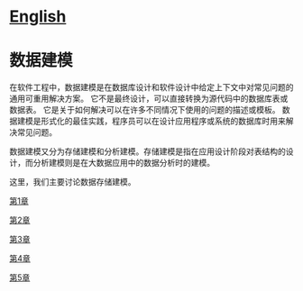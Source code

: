 
# [English](https://github.com/BardoQi/data-pattern/blob/master/README.md "English")

# 数据建模

在软件工程中，数据建模是在数据库设计和软件设计中给定上下文中对常见问题的通用可重用解决方案。 它不是最终设计，可以直接转换为源代码中的数据库表或数据表。 它是关于如何解决可以在许多不同情况下使用的问题的描述或模板。 数据建模是形式化的最佳实践，程序员可以在设计应用程序或系统的数据库时用来解决常见问题。
   
数据建模又分为存储建模和分析建模。存储建模是指在应用设计阶段对表结构的设计，而分析建模则是在大数据应用中的数据分析时的建模。
    
这里，我们主要讨论数据存储建模。    
   
[第1章](https://github.com/BardoQi/data-pattern/blob/master/chapter_001.md "第1章")
     
[第2章](https://github.com/BardoQi/data-pattern/blob/master/chapter_002.md "第2章")
  
[第3章](https://github.com/BardoQi/data-pattern/blob/master/chapter_003.md "第3章")
  
[第4章](https://github.com/BardoQi/data-pattern/blob/master/chapter_004.md "第4章")
  
[第5章](https://github.com/BardoQi/data-pattern/blob/master/chapter_005.md "第5章")